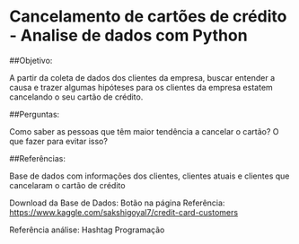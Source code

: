 # Cancelamento de cartões de crédito - Analise de dados com Python

##Objetivo: 

A partir da coleta de dados dos clientes da empresa, buscar entender a causa e trazer algumas hipóteses para os clientes da empresa estatem cancelando o seu cartão de crédito.  

##Perguntas: 

Como saber as pessoas que têm maior tendência a cancelar o cartão? 
O que fazer para evitar isso?  

##Referências: 

Base de dados com informações dos clientes, clientes atuais e clientes que cancelaram o cartão de crédito  

Download da Base de Dados: Botão na página Referência: https://www.kaggle.com/sakshigoyal7/credit-card-customers  

Referência análise: Hashtag Programação

